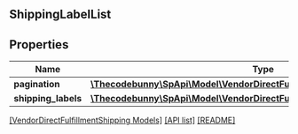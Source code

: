 ## ShippingLabelList

## Properties

Name | Type | Description | Notes
------------ | ------------- | ------------- | -------------
**pagination** | [**\Thecodebunny\SpApi\Model\VendorDirectFulfillmentShipping\Pagination**](Pagination.md) |  | [optional]
**shipping_labels** | [**\Thecodebunny\SpApi\Model\VendorDirectFulfillmentShipping\ShippingLabel[]**](ShippingLabel.md) |  | [optional]

[[VendorDirectFulfillmentShipping Models]](../) [[API list]](../../Api) [[README]](../../../README.md)
